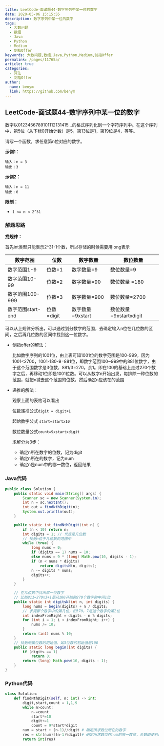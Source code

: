 ```yaml
---
title: LeetCode-面试题44-数字序列中某一位的数字
date: 2020-05-06 15:15:55
description: 数字序列中某一位的数字
tags: 
  - 大数问题
  - 数组
  - Java
  - Python
  - Medium
  - 剑指Offer
keywords: 大数问题,数组,Java,Python,Medium,剑指Offer
permalink: /pages/11765a/
article: true
categories: 
  - 算法
  - 剑指Offer
author: 
  name: benym
  link: https://github.com/benym
---
```


## LeetCode-面试题44-数字序列中某一位的数字 

数字以0123456789101112131415…的格式序列化到一个字符序列中。在这个序列中，第5位（从下标0开始计数）是5，第13位是1，第19位是4，等等。

请写一个函数，求任意第n位对应的数字。

 <!--more-->

**示例1：**

```
输入：n = 3
输出：3
```

**示例2：**

```
输入：n = 11
输出：0
```

**限制：**

- `1 <= n < 2^31`

### 解题思路

**找规律：**

首先int类型只能表示2^31-1个数，所以存储的时候需要用long表示

| 数字范围          | 位数       | 数字数量         | 数位数量               |
| ----------------- | ---------- | ---------------- | ---------------------- |
| 数字范围1-9       | 位数=1     | 数字数量=9       | 数位数量=9             |
| 数字范围10-99     | 位数=2     | 数字数量=90      | 数位数量 =180          |
| 数字范围100-999   | 位数=3     | 数字数量=900     | 数位数量=2700          |
| 数字范围start-end | 位数=digit | 数字数量=9xstart | 数位数量=9xstartxdigit |

可以从上规律分析出，可以通过划分数字的范围，去确定输入n位在几位数的区间，之后再几位数的区间中找到这一位数字。

- 剑指offer的解法：

  比如数字序列的1001位，由上表可知1001位的数字范围是100-999，因为1001<2700，1001-180-9=881位，即数字范围100~999中的881位数字，由于这个范围数字是3位数，881/3=270，余1。即在100的基础上走过270个数字之后，再移动1位即是1001位数。可以从数字n开始出发，每排除一种位数的范围，就把n减去这个范围的位数，然后确定n应该在的范围

- 递推的解法：

  观察上面的表格可以看出

  位数递推公式`digit = digit+1`

  起始数字公式 `start=startx10`

  数位数量公式`count=9xstartxdigit`

  求解分为3步：

  - 确定n所在数字的位数，记为digit
  - 确定n所在的数字，记为num
  - 确定n是num中的哪一数位，返回结果

### Java代码

```java
public class Solution {
    public static void main(String[] args) {
        Scanner sc = new Scanner(System.in);
        int n = sc.nextInt();
        int out = findNthDigit(n);
        System.out.println(out);
    }

    public static int findNthDigit(int n) {
        if (n < 10) return n;
        int digits = 1; // 代表是几位数
        // 找到n位于几位数的范围中
        while (true) {
            long nums = 0;
            if (digits == 1) nums = 10;
            else nums = 9 * (long) Math.pow(10, digits - 1);
            if (n < nums * digits)
                return digitsN(n, digits);
            n -= digits * nums;
            digits++;
        }
    }

    // 在几位数中找出那一位数字
    // 比如811=270x3+1是从100开始的270个数字的中间1位
    public static int digitsN(int n, int digits) {
        long nums = begin(digits) + n / digits;
        // 求得那个数字中的第几位，如370，7是这个数字的第2位
        int indexFromRight = digits - n % digits;
        for (int i = 1; i < indexFromRight; i++) {
            nums /= 10;
        }
        return (int) nums % 10;
    }
    // 找到所属位数的初始值，如3位数的初始值是100
    public static long begin(int digits) {
        if (digits == 1)
            return 0;
        return (long) Math.pow(10, digits - 1);
    }
}
```

### Python代码

```python
class Solution:
    def findNthDigit(self, n: int) -> int:
        digit,start,count = 1,1,9
        while n>count:
            n-=count
            start*=10
            digit+=1
            count = 9*start*digit
        num = start + (n-1)//digit # 确定所求数位所在的数字
        res = str(num)[(n-1)%digit]# 确定所求数位在num的哪一数位，余数即使对应位置
        return int(res)
```